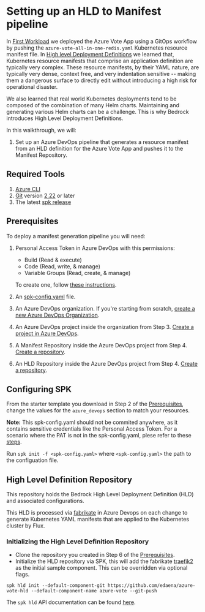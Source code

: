 # Setting up an HLD to Manifest pipeline

In [First Workload](./firstWorkload/README.md) we deployed the Azure Vote App using a GitOps workflow by pushing the `azure-vote-all-in-one-redis.yaml` Kubernetes resource manifest file. In [High level Deployment Definitions](./high-level-definitions.md) we learned that, Kubernetes resource manifests that comprise an application definition are typically very complex. These resource manifests, by their YAML nature, are typically very dense, context free, and very indentation sensitive -- making them a dangerous surface to directly edit without introducing a high risk for operational disaster.

We also learned that real world Kubernetes deployments tend to be composed of the combination of many Helm charts. Maintaining and generating various Helm charts can be a challenge. This is why Bedrock introduces High Level Deployment Definitions.

In this walkthrough, we will:
1. Set up an Azure DevOps pipeline that generates a resource manifest from an HLD definition for the Azure Vote App and pushes it to the Manifest Repository.

## Required Tools
1. [Azure CLI](https://docs.microsoft.com/en-us/cli/azure/?view=azure-cli-latest)
2. [Git](https://git-scm.com/) version [2.22](https://github.blog/2019-06-07-highlights-from-git-2-22/) or later
3. The latest [spk release](https://github.com/catalystcode/spk/releases)

## Prerequisites
To deploy a manifest generation pipeline you will need:

1. Personal Access Token in Azure DevOps with this permissions:
    - Build (Read & execute)
    - Code (Read, write, & manage)
    - Variable Groups (Read, create, & manage) 
    
    To create one, follow [these instructions](https://github.com/CatalystCode/spk/blob/master/guides/project-service-management-guide.md#generate-personal-access-token).
2. An [spk-config.yaml](https://github.com/CatalystCode/spk/blob/390acbc8ab3ed20082bd50657eab16402e37144c/spk-config.yaml) file.
3. An Azure DevOps organization. If you're starting from scratch, [create a new Azure DevOps Organization](https://docs.microsoft.com/en-us/azure/devops/user-guide/sign-up-invite-teammates?view=azure-devops).
4. An Azure DevOps project inside the organization from Step 3. [Create a project in Azure DevOps](https://docs.microsoft.com/en-us/azure/devops/user-guide/sign-up-invite-teammates?view=azure-devops#create-a-project).
5. A Manifest Repository inside the Azure DevOps project from Step 4. [Create a repository](https://docs.microsoft.com/en-us/azure/devops/repos/git/create-new-repo?view=azure-devops).
6. An HLD Repository inside the Azure DevOps project from Step 4. [Create a repository](https://docs.microsoft.com/en-us/azure/devops/repos/git/create-new-repo?view=azure-devops).

## Configuring SPK
From the starter template you download in Step 2 of the [Prerequisites](#prerequisites), change the values for the `azure_devops` section to match your resources.

**Note:** This spk-config.yaml should not be commited anywhere, as it contains sensitive credentials like the Personal Access Token. For a scenario where the PAT is not in the spk-config.yaml, plese refer to these [steps](https://github.com/catalystcode/spk#creating-environment-variables).

Run `spk init -f <spk-config.yaml>` where `<spk-config.yaml>` the path to the configuation file.

## High Level Definition Repository
This repository holds the Bedrock High Level Deployment Definition (HLD) and associated configurations.

This HLD is processed via [fabrikate](https://github.com/microsoft/fabrikate) in Azure Devops on each change to generate Kubernetes YAML manifests that are applied to the Kubernetes cluster by Flux.

### Initializing the High Level Definition Repository
- Clone the repository you created in Step 6 of the [Prerequisites](#prerequisites).
- Initialize the HLD repository via SPK, this will add the fabrikate [traefik2](https://github.com/microsoft/fabrikate-definitions/tree/master/definitions/traefik2) as the initial sample component. This can be overridden via optional flags.

```
spk hld init --default-component-git https://github.com/edaena/azure-vote-hld --default-component-name azure-vote --git-push
```

The `spk hld` API documentation can be found [here](https://github.com/CatalystCode/spk/blob/master/guides/hld-management.md).


